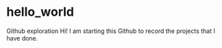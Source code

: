 # hello_world
Github exploration
Hi! I am starting this Github to record the projects that I have done.
